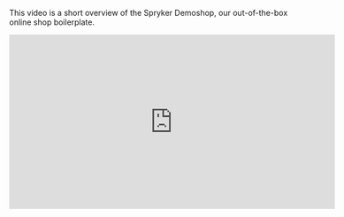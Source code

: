 This video is a short overview of the Spryker Demoshop, our out-of-the-box online shop boilerplate. 

<iframe src="https://fast.wistia.net/embed/iframe/n757g61f8o" title="Legacy Demo Shop" allowtransparency="true" frameborder="0" scrolling="no" class="wistia_embed" name="wistia_embed" allowfullscreen="0" mozallowfullscreen="0" webkitallowfullscreen="0" oallowfullscreen="0" msallowfullscreen="0" width="589" height="315"></iframe>